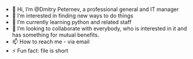 - 👋 Hi, I’m @Dmitry Peternev, a professional general and IT manager
- 👀 I’m interested in finding new ways to do things
- 🌱 I’m currently learning python and related staff
- 💞️ I’m looking to collaborate with everybody, who is interested in it and has something for mutual benefits.
- 📫 How to reach me - via email
- ⚡ Fun fact: file is short

<!---
DmitryPeter/DmitryPeter is a ✨ special ✨ repository because its `README.md` (this file) appears on your GitHub profile.
You can click the Preview link to take a look at your changes.
--->
